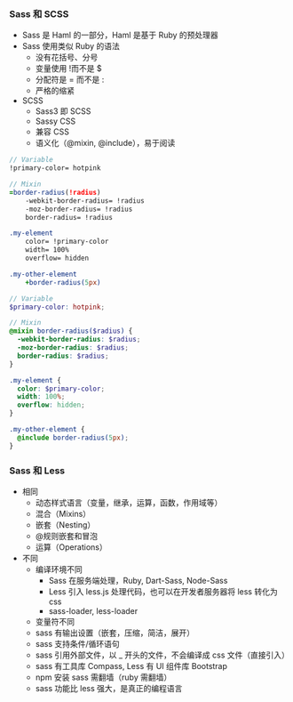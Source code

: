 ### Sass 和 SCSS

- Sass 是 Haml 的一部分，Haml 是基于 Ruby 的预处理器
- Sass 使用类似 Ruby 的语法
  - 没有花括号、分号
  - 变量使用 !而不是 $
  - 分配符是 = 而不是 :
  - 严格的缩紧
- SCSS
  - Sass3 即 SCSS
  - Sassy CSS
  - 兼容 CSS
  - 语义化（@mixin, @include），易于阅读

```sass
// Variable
!primary-color= hotpink

// Mixin
=border-radius(!radius)
    -webkit-border-radius= !radius
    -moz-border-radius= !radius
    border-radius= !radius

.my-element
    color= !primary-color
    width= 100%
    overflow= hidden

.my-other-element
    +border-radius(5px)
```

```scss
// Variable
$primary-color: hotpink;

// Mixin
@mixin border-radius($radius) {
  -webkit-border-radius: $radius;
  -moz-border-radius: $radius;
  border-radius: $radius;
}

.my-element {
  color: $primary-color;
  width: 100%;
  overflow: hidden;
}

.my-other-element {
  @include border-radius(5px);
}
```

### Sass 和 Less

- 相同
  - 动态样式语言（变量，继承，运算，函数，作用域等）
  - 混合（Mixins）
  - 嵌套（Nesting）
  - @规则嵌套和冒泡
  - 运算（Operations）
- 不同
  - 编译环境不同
    - Sass 在服务端处理，Ruby, Dart-Sass, Node-Sass
    - Less 引入 less.js 处理代码，也可以在开发者服务器将 less 转化为 css
    - sass-loader, less-loader
  - 变量符不同
  - sass 有输出设置（嵌套，压缩，简洁，展开）
  - sass 支持条件/循环语句
  - sass 引用外部文件，以 \_ 开头的文件，不会编译成 css 文件（直接引入）
  - sass 有工具库 Compass, Less 有 UI 组件库 Bootstrap
  - npm 安装 sass 需翻墙（ruby 需翻墙）
  - sass 功能比 less 强大，是真正的编程语言
